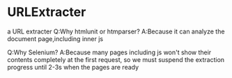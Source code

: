 # URLExtracter
a URL extracter
Q:Why htmlunit or htmparser? A:Because it can analyze the document page,including inner js

Q:Why Selenium?
A:Because many pages including js won't show their contents completely at the first request, so we must suspend the extraction progress until 2-3s when the pages are ready
